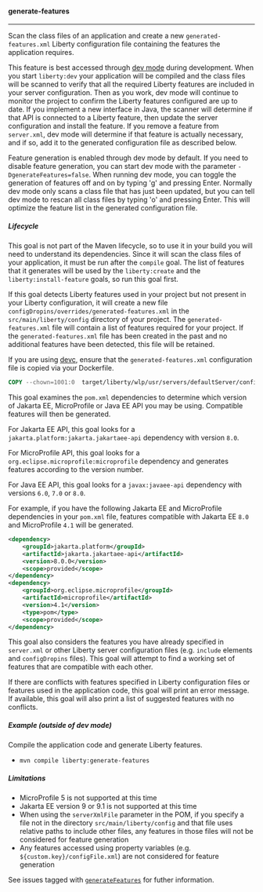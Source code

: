 #### generate-features
---
Scan the class files of an application and create a new `generated-features.xml` Liberty configuration file containing the features the application requires.

This feature is best accessed through [dev mode](dev.md) during development. When you start `liberty:dev` your application will be compiled and the class files will be scanned to verify that all the required Liberty features are included in your server configuration. Then as you work, dev mode will continue to monitor the project to confirm the Liberty features configured are up to date. If you implement a new interface in Java, the scanner will determine if that API is connected to a Liberty feature, then update the server configuration and install the feature. If you remove a feature from `server.xml`, dev mode will determine if that feature is actually necessary, and if so, add it to the generated configuration file as described below.

Feature generation is enabled through dev mode by default. If you need to disable feature generation, you can start dev mode with the parameter `-DgenerateFeatures=false`. When running dev mode, you can toggle the generation of features off and on by typing 'g' and pressing Enter. Normally dev mode only scans a class file that has just been updated, but you can tell dev mode to rescan all class files by typing 'o' and pressing Enter. This will optimize the feature list in the generated configuration file.

##### Lifecycle

This goal is not part of the Maven lifecycle, so to use it in your build you will need to understand its dependencies. Since it will scan the class files of your application, it must be run after the `compile` goal. The list of features that it generates will be used by the `liberty:create` and the `liberty:install-feature` goals, so run this goal first.

If this goal detects Liberty features used in your project but not present in your Liberty configuration, it will create a new file `configDropins/overrides/generated-features.xml` in the `src/main/liberty/config` directory of your project. The `generated-features.xml` file will contain a list of features required for your project. If the `generated-features.xml` file has been created in the past and no additional features have been detected, this file will be retained.

If you are using [devc](dev.md#devc-container-mode), ensure that the `generated-features.xml` configuration file is copied via your Dockerfile.
```dockerfile
COPY --chown=1001:0  target/liberty/wlp/usr/servers/defaultServer/configDropins/overrides/generated-features.xml /config/configDropins/overrides/
```

This goal examines the `pom.xml` dependencies to determine which version of Jakarta EE, MicroProfile or Java EE API you may be using. Compatible features will then be generated. 

For Jakarta EE API, this goal looks for a `jakarta.platform:jakarta.jakartaee-api` dependency with version `8.0`.

For MicroProfile API, this goal looks for a `org.eclipse.microprofile:microprofile` dependency and generates features according to the version number.

For Java EE API, this goal looks for a `javax:javaee-api` dependency with versions `6.0`, `7.0` or `8.0`. 

For example, if you have the following Jakarta EE and MicroProfile dependencies in your `pom.xml` file, features compatible with Jakarta EE `8.0` and MicroProfile `4.1` will be generated.
```xml
<dependency>
    <groupId>jakarta.platform</groupId>
    <artifactId>jakarta.jakartaee-api</artifactId>
    <version>8.0.0</version>
    <scope>provided</scope>
</dependency>
<dependency>
    <groupId>org.eclipse.microprofile</groupId>
    <artifactId>microprofile</artifactId>
    <version>4.1</version>
    <type>pom</type>
    <scope>provided</scope>
</dependency>
```

This goal also considers the features you have already specified in `server.xml` or other Liberty server configuration files (e.g. `include` elements and `configDropins` files). This goal will attempt to find a working set of features that are compatible with each other.

If there are conflicts with features specified in Liberty configuration files or features used in the application code, this goal will print an error message. If available, this goal will also print a list of suggested features with no conflicts.

##### Example (outside of dev mode)

Compile the application code and generate Liberty features.
* `mvn compile liberty:generate-features`

##### Limitations

* MicroProfile 5 is not supported at this time
* Jakarta EE version 9 or 9.1 is not supported at this time
* When using the `serverXmlFile` parameter in the POM, if you specify a file not in the directory `src/main/liberty/config` and that file uses relative paths to include other files, any features in those files will not be considered for feature generation
* Any features accessed using property variables (e.g. `${custom.key}/configFile.xml`) are not considered for feature generation

See issues tagged with [`generateFeatures`](https://github.com/OpenLiberty/ci.maven/issues?q=is%3Aissue+is%3Aopen+label%3AgenerateFeatures) for futher information.

